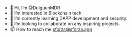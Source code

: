 - 👋 Hi, I’m @DulguunMDR
- 👀 I’m interested in Blockchain tech.
- 🌱 I’m currently learning DAPP development and security.
- 💞️ I’m looking to collaborate on any inspiring projects.
- 📫 How to reach me sforza@sforza.app

<!---
DulguunMDR/DulguunMDR is a ✨ special ✨ repository because its `README.md` (this file) appears on your GitHub profile.
You can click the Preview link to take a look at your changes.
--->
